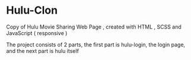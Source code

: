 # Hulu-Clon
Copy of Hulu Movie Sharing Web Page , created with HTML , SCSS and JavaScript ( responsive )

The project consists of 2 parts, the first part is hulu-login, the login page, and the next part is hulu itself
